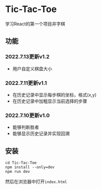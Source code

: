 # Tic-Tac-Toe
学习React的第一个项目井字棋
## 功能
### 2022.7.13更新v1.2
- 用户自定义棋盘大小
### 2022.7.11更新v1.1
- 在历史记录中显示每步棋的坐标，格式(x,y)
- 在历史记录中加粗显示当前选择的步骤
### 2022.7.10更新v1.0
- 能够判断胜者
- 能够显示历史记录并实现回溯
## 安装
```npm
cd Tic-Tac-Toe
npm install --only=dev
npm run dev
```
然后在浏览器中打开`index.html`